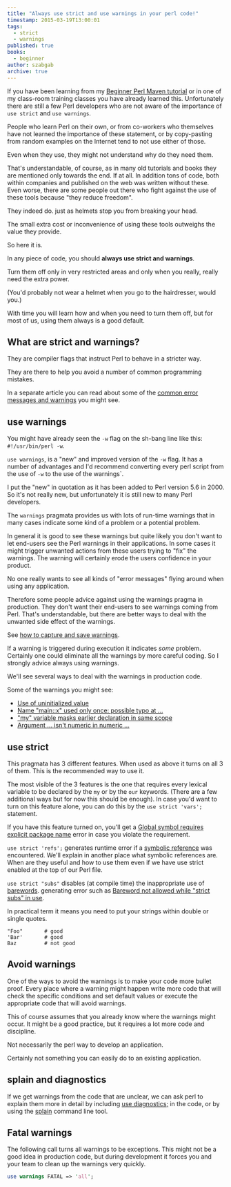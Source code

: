 ```yaml
---
title: "Always use strict and use warnings in your perl code!"
timestamp: 2015-03-19T13:00:01
tags:
  - strict
  - warnings
published: true
books:
  - beginner
author: szabgab
archive: true
---
```



If you have been learning from my [Beginner Perl Maven tutorial](/perl-tutorial)
or in one of my class-room training classes you have already learned this.
Unfortunately there are still a few Perl developers who are not aware of the importance
of `use strict` and `use warnings`.


People who learn Perl on their own, or from co-workers who themselves
have not learned the importance of these statement,
or by copy-pasting from random examples on the Internet
tend to not use either of those.

Even when they use, they might not understand why do they need them.

That's understandable, of course, as in many old tutorials and books
they are mentioned only towards the end. If at all.
In addition tons of code, both within companies and published on the web was written
without these. Even worse, there are some people out there who fight
against the use of these tools because "they reduce freedom".

They indeed do. just as helmets stop you from breaking your head.

The small extra cost or inconvenience of using these tools outweighs the
value they provide.

So here it is.

In any piece of code, you should <b>always use strict and warnings</b>.

Turn them off only in very restricted areas and only when you really,
really need the extra power.

(You'd probably not wear a helmet when you go to the hairdresser, would you.)
 
With time you will learn how and when you need to turn them off, but for
most of us, using them always is a good default.

## What are strict and warnings?

They are compiler flags that instruct Perl to behave in a stricter way.

They are there to help you avoid a number of common programming mistakes.

In a separate article you can read about some of the
[common error messages and warnings](/common-warnings-and-error-messages)
you might see.

## use warnings

You might have already seen the `-w` flag on the sh-bang line like this:
`#!/usr/bin/perl -w`.

`use warnings`, is a "new" and improved version of the `-w` flag.
It has a number of advantages 
and I'd recommend converting every perl script from the use of 
`-w` to the use of the <h>warnings`.

I put the "new" in quotation as it has been added to Perl version 5.6
in 2000. So it's not really new, but unfortunately it is still new to many
Perl developers.

The `warnings` pragmata provides us with lots of run-time
warnings that in many cases indicate some kind of a problem or a 
potential problem.

In general it is good to see these warnings but quite likely
you don't want to let end-users see the Perl warnings in their 
applications.
In some cases it might trigger unwanted actions from these users
trying to "fix" the warnings. The warning will certainly erode 
the users confidence in your product.

No one really wants to see all kinds of "error messages" flying around
when using any application.

Therefore some people advice against using the warnings pragma 
in production. They don't want their end-users to see warnings 
coming from Perl. That's understandable, but there are better 
ways to deal with the unwanted side effect of the warnings.

See [how to capture and save warnings](/how-to-capture-and-save-warnings-in-perl).

If a warning is triggered during execution it indicates *some* problem.
Certainly one could eliminate all the warnings by more careful coding.
So I strongly advice always using warnings.

We'll see several ways to deal with the warnings in production code.

Some of the warnings you might see:

* [Use of uninitialized value](/use-of-uninitialized-value)
* [Name "main::x" used only once: possible typo at ...](/name-used-only-once-possible-typo)
* ["my" variable masks earlier declaration in same scope](/my-variable-masks-earlier-declaration-in-same-scope)
* [Argument ... isn't numeric in numeric ...](/argument-isnt-numeric-in-numeric)

## use strict

This pragmata has 3 different features. When used as above 
it turns on all 3 of them. This is the recommended way to use it.

The most visible of the 3 features is the one that 
requires every lexical variable to be declared by the `my` or by the `our`
keywords. (There are a few additional ways but for now this should be enough).
In case you'd want to turn on this feature alone, you can do this by the 
`use strict 'vars';` statement.

If you have this feature turned on, you'll get a 
[Global symbol requires explicit package name](/global-symbol-requires-explicit-package-name)
error in case you violate the requirement.

`use strict 'refs';` generates runtime error if a
[symbolic reference](/symbolic-reference-in-perl)
was encountered. We'll explain in another place
what symbolic references are. When are they useful and how
to use them even if we have use strict enabled at the top
of our Perl file.

`use strict "subs"` disables (at compile time) the
inappropriate use of [barewords](/barewords-in-perl).
generating error such as [Bareword not allowed while "strict subs" in use](/barewords-in-perl).

In practical term it means you need to put your strings within
double or single quotes.

```
"Foo"       # good
'Bar'       # good
Baz         # not good
```

## Avoid warnings

One of the ways to avoid the warnings is to make your code more
bullet proof. Every place where a warning might happen write more
code that will check the specific conditions and set default values
or execute the appropriate code that will avoid warnings.

This of course assumes that you already know where the warnings might occur.
It might be a good practice, but it requires a lot more code and discipline.

Not necessarily the perl way to develop an application.

Certainly not something you can easily do to an existing application.

## splain and diagnostics

If we get warnings from the code that are unclear, we can ask perl to
explain them more in detail by including [use diagnostics;](/use-diagnostics-or-splain)
in the code, or by using the [splain](/use-diagnostics-or-splain) command line tool.

## Fatal warnings

The following call turns all warnings to be exceptions. 
This might not be a good idea in production code, but during development
it forces you and your team to clean up the warnings very quickly.

```perl
use warnings FATAL => 'all';
```

